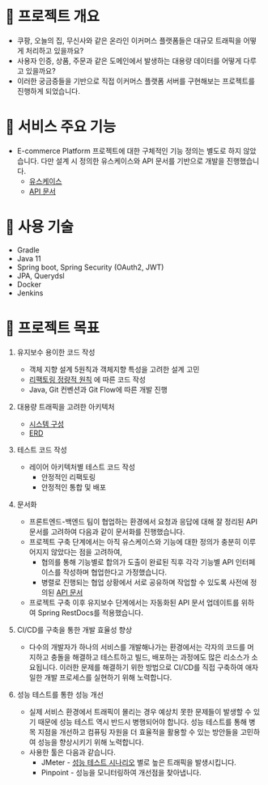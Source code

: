# 🎲 프로젝트 개요
* 쿠팡, 오늘의 집, 무신사와 같은 온라인 이커머스 플랫폼들은 대규모 트래픽을 어떻게 처리하고 있을까요?
* 사용자 인증, 상품, 주문과 같은 도메인에서 발생하는 대용량 데이터를 어떻게 다루고 있을까요?
* 이러한 궁금증들을 기반으로 직접 이커머스 플랫폼 서버를 구현해보는 프로젝트를 진행하게 되었습니다.

# 🎲 서비스 주요 기능 
* E-commerce Platform 프로젝트에 대한 구체적인 기능 정의는 별도로 하지 않았습니다. 다만 설계 시 정의한 유스케이스와 API 문서를 기반으로 개발을 진행했습니다.
  * [유스케이스](https://github.com/e-build/commerce-platform-boot/wiki/3.-Usecase)
  * [API 문서](https://github.com/e-build/commerce-platform-boot/wiki/4.-API-%EC%9D%B8%ED%84%B0%ED%8E%98%EC%9D%B4%EC%8A%A4-%EC%84%A4%EA%B3%84)

# 🎲 사용 기술
* Gradle
* Java 11
* Spring boot, Spring Security (OAuth2, JWT)
* JPA, Querydsl
* Docker
* Jenkins

# 🎲 프로젝트 목표
1. 유지보수 용이한 코드 작성
   * 객체 지향 설계 5원칙과 객체지향 특성을 고려한 설계 고민
   * [리팩토링 정량적 원칙](https://github.com/e-build/commerce-platform-boot/wiki/5.-Techical-Issue) 에 따른 코드 작성
   * Java, Git 컨벤션과 Git Flow에 따른 개발 진행
    
2. 대용량 트래픽을 고려한 아키텍처
   * [시스템 구성](https://github.com/e-build/commerce-platform-boot/wiki/2.-Architecture#%EC%8B%9C%EC%8A%A4%ED%85%9C-%EA%B5%AC%EC%84%B1)
   * [ERD](https://github.com/e-build/commerce-platform-boot/wiki/2.-Architecture#erd)

3. 테스트 코드 작성
   * 레이어 아키텍처별 테스트 코드 작성
     * 안정적인 리팩토링
     * 안정적인 통합 및 배포 

4. 문서화
   * 프론트엔드-백엔드 팀이 협업하는 환경에서 요청과 응답에 대해 잘 정리된 API 문서를 고려하여 다음과 같이 문서화를 진행했습니다.
   * 프로젝트 구축 단계에서는 아직 유스케이스와 기능에 대한 정의가 충분히 이루어지지 않았다는 점을 고려하여, 
     * 협의를 통해 기능별로 합의가 도출이 완료된 직후 각각 기능별 API 인터페이스를 작성하며 협업한다고 가정했습니다.
     * 병렬로 진행되는 협업 상황에서 서로 공유하며 작업할 수 있도록 사전에 정의된 [API 문서](https://github.com/e-build/commerce-platform-boot/wiki/4.-API-%EC%9D%B8%ED%84%B0%ED%8E%98%EC%9D%B4%EC%8A%A4-%EC%84%A4%EA%B3%84)
   * 프로젝트 구축 이후 유지보수 단계에서는 자동화된 API 문서 업데이트를 위하여 Spring RestDocs를 적용했습니다.

5. CI/CD를 구축을 통한 개발 효율성 향상
   * 다수의 개발자가 하나의 서비스를 개발해나가는 환경에서는 각자의 코드를 머지하고 충돌을 해결하고 테스트하고 빌드, 배포하는 과정에도 많은 리소스가 소요됩니다. 이러한 문제를 해결하기 위한 방법으로 CI/CD를 직접 구축하여 애자일한 개발 프로세스를 실현하기 위해 노력합니다.

6. 성능 테스트를 통한 성능 개선
   * 실제 서비스 환경에서 트래픽이 몰리는 경우 예상치 못한 문제들이 발생할 수 있기 때문에 성능 테스트 역시 반드시 병행되어야 합니다. 성능 테스트를 통해 병목 지점을 개선하고 컴퓨팅 자원을 더 효율적을 활용할 수 있는 방안들을 고민하여 성능을 향상시키기 위해 노력합니다. 
   * 사용한 툴은 다음과 같습니다.
     * JMeter - [성능 테스트 시나리오]() 별로 높은 트래픽을 발생시킵니다. 
     * Pinpoint - 성능을 모니터링하여 개선점을 찾아냅니다.